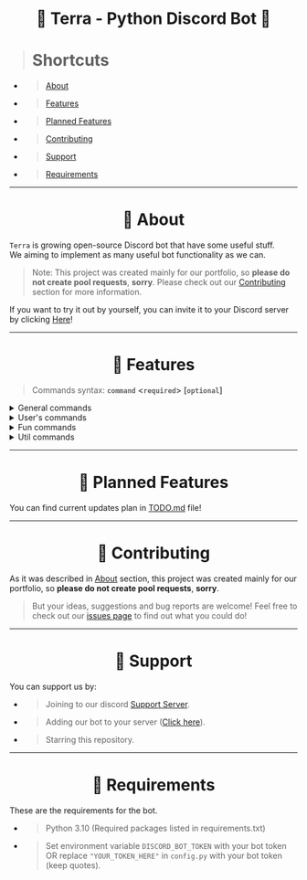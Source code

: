 <h1 align="center">💎 Terra - Python Discord Bot 💎</h1>

> # **Shortcuts**
- > [About](#-about)
- > [Features](#-features)
- > [Planned Features](#-planned-features)
- > [Contributing](#-contributing)
- > [Support](#-support)
- > [Requirements](#-requirements)

---
<h1 align="center"><b>👋 About</b></h1>

`Terra` is growing open-source Discord bot that have some useful stuff.</br>
We aiming to implement as many useful bot functionality as we can.

> Note: This project was created mainly for our portfolio, so **please do not create pool requests**, **sorry**. Please check out our [Contributing](#-contributing) section for more information.

If you want to try it out by yourself, you can invite it to your Discord server by clicking [Here](https://discordapp.com/oauth2/authorize?client_id=769398326532898856&permissions=8&scope=bot)!

---
<h1 align="center"><b>🌟 Features</b></h1>

> Commands syntax: **`command`** **&lt;`required`&gt;** **[`optional`]**

<details>
    <summary>General commands</summary>

    help - Shows help message. If command name is specified, shows help message for that command.
        Syntax: help [Command Name]
</details>

<details>
    <summary>User's commands</summary>

    profile - Shows user's profile.
        Syntax: profile [Server Member]
</details>

<details>
    <summary>Fun commands</summary>

    8ball - Ask the magic 8 ball a question.
        Syntax: 8ball <Question>
        Aliases: 8b, magic8ball, magic8b

    coinflip - Flip a coin and guess which side (heads or tails) it will land on.
        Syntax: coinflip <Coin Side>
</details>

<details>
    <summary>Util commands</summary>

    first-message - Shows first message in channel.
        Syntax: first-message
        Aliases: firstmsg, fmsg
</details>

---
<h1 align="center"><b>📅 Planned Features</b></h1>

You can find current updates plan in [TODO.md](https://github.com/TerraFaster/Terra/blob/master/TODO.md) file!

---
<h1 align="center"><b>🤝 Contributing</b></h1>

As it was described in [About](#-about) section, this project was created mainly for our portfolio, so **please do not create pool requests**, **sorry**.

> But your ideas, suggestions and bug reports are welcome! Feel free to check out our [issues page](https://github.com/TerraFaster/Terra/issues) to find out what you could do!

---
<h1 align="center"><b>💖 Support</b></h1>

You can support us by:
- > Joining to our discord [Support Server](https://discord.gg/tbUe7Hg7Ep).
- > Adding our bot to your server ([Click here](https://discordapp.com/oauth2/authorize?client_id=769398326532898856&permissions=8&scope=bot)).
- > Starring this repository.

---
<h1 align="center"><b>📜 Requirements</b></h1>

These are the requirements for the bot.

- > Python 3.10 (Required packages listed in requirements.txt)
- > Set environment variable `DISCORD_BOT_TOKEN` with your bot token OR replace `"YOUR_TOKEN_HERE"` in `config.py` with your bot token (keep quotes).
